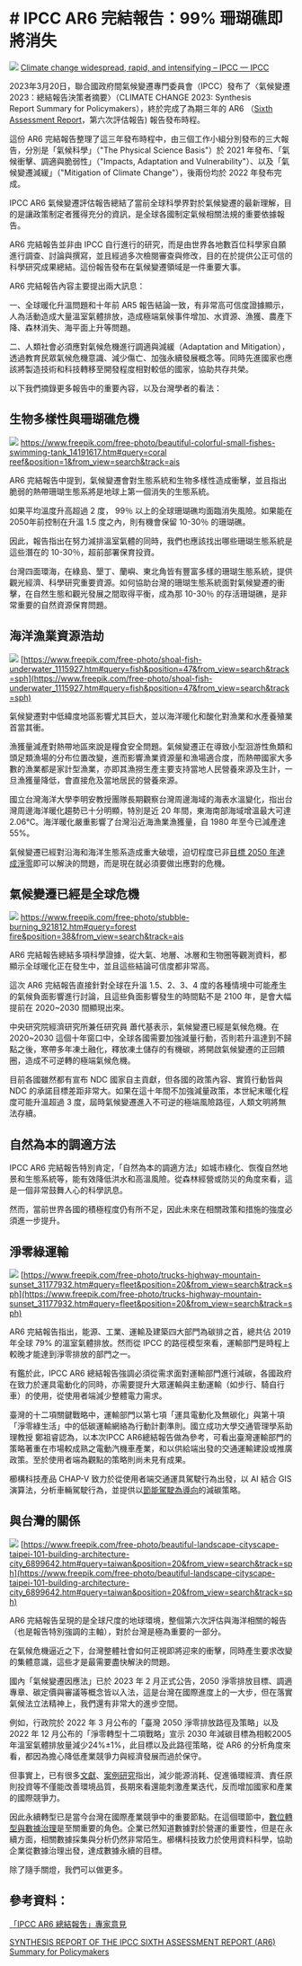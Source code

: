 #  # IPCC AR6 完結報告：99% 珊瑚礁即將消失
![](../005-Files/0.jpeg)
[Climate change widespread, rapid, and intensifying – IPCC — IPCC](https://www.ipcc.ch/2021/08/09/ar6-wg1-20210809-pr/)


2023年3月20日，聯合國政府間氣候變遷專門委員會（IPCC）發布了〈氣候變遷2023：總結報告決策者摘要〉（CLIMATE CHANGE 2023: Synthesis Report Summary for Policymakers），終於完成了為期三年的 AR6 （[Sixth Assessment Report](https://www.youtube.com/watch?v=yzmTNoiOtiY)，第六次評估報告) 報告發布時程。

這份 AR6 完結報告整理了這三年發布時程中，由三個工作小組分別發布的三大報告，分別是「氣候科學」（"The Physical Science Basis"）於 2021 年發布、「氣候衝擊、調適與脆弱性」（"Impacts, Adaptation and Vulnerability"）、以及「氣候變遷減緩」（"Mitigation of Climate Change"），後兩份均於 2022 年發布完成。

IPCC AR6 氣候變遷評估報告總結了當前全球科學界對於氣候變遷的最新理解，目的是讓政策制定者獲得充分的資訊，是全球各國制定氣候相關法規的重要依據報告。

AR6 完結報告並非由 IPCC 自行進行的研究，而是由世界各地數百位科學家自願進行調查、討論與撰寫，並且經過多次檢閱審查與修改，目的在於提供公正可信的科學研究成果總結。這份報告發布在氣候變遷領域是一件重要大事。

AR6 完結報告內容主要提出兩大訊息：

一、全球暖化升溫問題和十年前 AR5 報告結論一致，有非常高可信度證據顯示，人為活動造成大量溫室氣體排放，造成極端氣候事件增加、水資源、漁獲、農產下降、森林消失、海平面上升等問題。

二、人類社會必須應對氣候危機進行調適與減緩（Adaptation and Mitigation），透過教育民眾氣候危機意識、減少傷亡、加強永續發展概念等。同時先進國家也應該將製造技術和科技轉移至開發程度相對較低的國家，協助共存共榮。

以下我們摘錄更多報告中的重要內容，以及台灣學者的看法：

## 生物多樣性與珊瑚礁危機
![](../005-Files/Untitled.png)
[https://www.freepik.com/free-photo/beautiful-colorful-small-fishes-swimming-tank_14191617.htm#query=coral reef&position=1&from_view=search&track=ais](https://www.freepik.com/free-photo/beautiful-colorful-small-fishes-swimming-tank_14191617.htm#query=coral%20reef&position=1&from_view=search&track=ais)

AR6 完結報告中提到，氣候變遷會對生態系統和生物多樣性造成衝擊，並且指出脆弱的熱帶珊瑚生態系將是地球上第一個消失的生態系統。

如果平均溫度升高超過 2 度， 99％ 以上的全球珊瑚礁均面臨消失風險。如果能在2050年前控制在升溫 1.5 度之內，則有機會保留 10-30％ 的珊瑚礁。

因此，報告指出在努力減排溫室氣體的同時，我們也應該找出哪些珊瑚生態系統是這些潛在的 10-30％，超前部署保育投資。

台灣四面環海，在綠島、墾丁、蘭嶼、東北角皆有豐富多樣的珊瑚生態系統，提供觀光經濟、科學研究重要資源。如何協助台灣的珊瑚生態系統面對氣候變遷的衝擊，在自然生態和觀光發展之間取得平衡，成為那 10-30％ 的存活珊瑚礁，是非常重要的自然資源保育問題。

## 海洋漁業資源浩劫

![](../005-Files/2%201.png)
[https://www.freepik.com/free-photo/shoal-fish-underwater_1115927.htm#query=fish&position=47&from_view=search&track=sph](https://www.freepik.com/free-photo/shoal-fish-underwater_1115927.htm#query=fish&position=47&from_view=search&track=sph)

氣候變遷對中低緯度地區影響尤其巨大，並以海洋暖化和酸化對漁業和水產養殖業首當其衝。

漁獲量減產對熱帶地區來說是糧食安全問題。氣候變遷正在導致小型洄游性魚類和頭足類漁場的分布位置改變，進而影響漁業資源量和漁場適合度，而熱帶國家大多數的漁業都是家計型漁業，亦即其漁撈生產主要支持當地人民營養來源及生計，一旦漁獲量降低，會直接危及當地居民的營養來源。

國立台灣海洋大學李明安教授團隊長期觀察台灣周邊海域的海表水溫變化，指出台灣周邊海洋暖化趨勢已十分明顯，特別是近 20 年間，東海南部海域增溫最大可達2.06℃。海洋暖化嚴重影響了台灣沿近海漁業漁獲量，自 1980 年至今已減產達55%。

氣候變遷已經對沿海和海洋生態系造成重大破壞，迫切程度已非[目標 2050 年達成淨零](https://combogic.com/blog/2050-net-zero-roadmap.html)即可以解決的問題，而是現在就必須要做出應對的危機。

## 氣候變遷已經是全球危機
![](../005-Files/3.png)
[https://www.freepik.com/free-photo/stubble-burning_921812.htm#query=forest fire&position=38&from_view=search&track=ais](https://www.freepik.com/free-photo/stubble-burning_921812.htm#query=forest%20fire&position=38&from_view=search&track=ais)

AR6 完結報告總結多項科學證據，從大氣、地層、冰層和生物圈等觀測資料，都顯示全球暖化正在發生中，並且這些結論可信度都非常高。

這次 AR6 完結報告直接針對全球在升溫 1.5、2、3、4 度的各種情境中可能產生的氣候負面影響進行討論，且這些負面影響發生的時間點不是 2100 年，是會大幅提前在 2020~2030 間顯現出來。

中央研究院經濟研究所兼任研究員 蕭代基表示，氣候變遷已經是氣候危機。在 2020~2030 這個十年窗口中，全球各國需要加強減量行動，否則若升溫達到不歸點之後，寒帶多年凍土融化，釋放凍土儲存的有機碳，將開啟氣候變遷的正回饋圈，造成不可逆轉的極端氣候危機。

目前各國雖然都有宣布 NDC 國家自主貢獻，但各國的政策內容、實質行動皆與 NDC 的承諾目標差距非常大。如果在這十年間不加強減量政策，本世紀末暖化程度可能升溫超過 3 度，屆時氣候變遷進入不可逆的極端風險路徑，人類文明將無法存續。

## 自然為本的調適方法

IPCC AR6 完結報告特別肯定，「自然為本的調適方法」如城市綠化、恢復自然地景和生態系統等，能有效降低洪水和高溫風險。從森林經營或防災的角度來看，這是一個非常鼓舞人心的科學訊息。

然而，當前世界各國的積極程度仍有所不足，因此未來在相關政策和措施的強度必須進一步提升。

## 淨零綠運輸

![](../005-Files/4.png)
[https://www.freepik.com/free-photo/trucks-highway-mountain-sunset_31177932.htm#query=fleet&position=20&from_view=search&track=sph](https://www.freepik.com/free-photo/trucks-highway-mountain-sunset_31177932.htm#query=fleet&position=20&from_view=search&track=sph)

AR6 完結報告指出，能源、工業、運輸及建築四大部門為碳排之首，總共佔 2019 年全球 79% 的溫室氣體排放。然而從 IPCC 的路徑模型來看，運輸部門是時程上較晚才能達到淨零排放的部門之一。

有鑑於此，IPCC AR6 總結報告強調必須從需求面對運輸部門進行減碳，各國政府在致力於運具電動化的同時，亦需要提升大眾運輸與主動運輸（如步行、騎自行車）的使用，從使用者端減少整體電力需求。

臺灣的十二項關鍵戰略中，運輸部門以第七項「運具電動化及無碳化」與第十項「淨零綠生活」中的低碳運輸網絡為行動計劃準則。國立成功大學交通管理學系助理教授 鄭祖睿認為，以本次IPCC AR6總結報告做為參考，可看出臺灣運輸部門的策略著重在市場較成熟之電動汽機車產業，和以供給端出發的交通運輸建設或推廣政策。至於使用者端為觀點的策略則尚未見有成果。

櫛構科技產品 CHAP-V 致力於從使用者端交通運具駕駛行為出發，以 AI 結合 GIS 演算法，分析車輛駕駛行為，並提供以[節能駕駛為導向](https://combogic.com/blog/eco-driving-case.html)的減碳策略。

## 與台灣的關係

![](../005-Files/5.png)
[https://www.freepik.com/free-photo/beautiful-landscape-cityscape-taipei-101-building-architecture-city_6899642.htm#query=taiwan&position=20&from_view=search&track=sph](https://www.freepik.com/free-photo/beautiful-landscape-cityscape-taipei-101-building-architecture-city_6899642.htm#query=taiwan&position=20&from_view=search&track=sph)

AR6 完結報告呈現的是全球尺度的地球環境，整個第六次評估與海洋相關的報告（也是報告特別強調的主軸），對於台灣是極為重要的一部分。

在氣候危機逼近之下，台灣整體社會如何正視即將迎來的衝擊，同時產生要求改變的集體意識，這些才是最需要盡快解決的問題。

國內「氣候變遷因應法」已於 2023 年 2 月正式公告，2050 淨零排放目標、調適專章、碳定價與審議等概念皆以入法，這是台灣在國際進度上的一大步，但在落實氣候法立法精神上，我們還有非常大的進步空間。

例如，行政院於 2022 年 3 月公布的「臺灣 2050 淨零排放路徑及策略」以及 2022 年 12 月公布的「淨零轉型十二項戰略」宣示 2030 年減碳目標為相較2005年溫室氣體排放量減少24%±1%，此目標以及此路徑策略，從 AR6 的分析角度來看，都因為擔心降低產業競爭力與經濟發展而過於保守。

但事實上，已有很多[文獻](https://www.mckinsey.com/capabilities/sustainability/our-insights/how-companies-capture-the-value-of-sustainability-survey-findings)、[案例研究](https://www.mckinsey.com/featured-insights/sustainable-inclusive-growth/our-future-lives-and-livelihoods-sustainable-and-inclusive-and-growing)指出，減少能源消耗、促進循環經濟、責任原則投資等不僅能改善環境品質，長期來看還能刺激產業迭代，反而增加國家和產業的國際競爭力。

因此永續轉型已是當今台灣在國際產業競爭中的重要節點。在這個環節中，[數位轉型與數據治理](https://combogic.com/blog/south-east-asia-esg-status.html)是至關重要的角色。企業已然知道數據對於營運的重要性，但是在永續方面，相關數據採集與分析仍然非常陌生。櫛構科技致力於使用資料科學，協助企業從數據治理出發，達成數據永續的目標。

除了隨手關燈，我們可以做更多。

## 參考資料：

[「IPCC AR6 總結報吿」專家意見](https://smctw.tw/15420/)

[SYNTHESIS REPORT OF THE IPCC SIXTH ASSESSMENT REPORT (AR6) Summary for Policymakers](https://report.ipcc.ch/ar6syr/pdf/IPCC_AR6_SYR_SPM.pdf)
